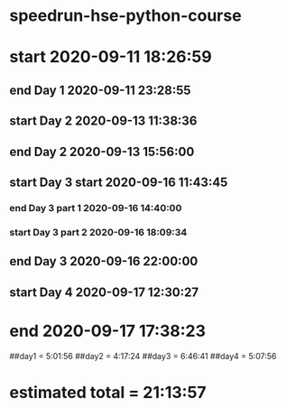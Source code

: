 # speedrun-hse-python-course

# start 2020-09-11 18:26:59
## end Day 1 2020-09-11 23:28:55
## start Day 2 2020-09-13 11:38:36
## end Day 2 2020-09-13 15:56:00
## start Day 3 start 2020-09-16 11:43:45
### end Day 3 part 1 2020-09-16 14:40:00
### start Day 3 part 2 2020-09-16 18:09:34
## end Day 3 2020-09-16 22:00:00
## start Day 4 2020-09-17 12:30:27
# end 2020-09-17 17:38:23

##day1 = 5:01:56
##day2 = 4:17:24
##day3 = 6:46:41
##day4 = 5:07:56
# estimated total = 21:13:57
